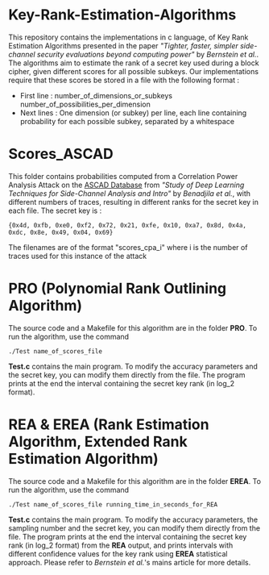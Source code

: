 # Key-Rank-Estimation-Algorithms
This repository contains the implementations in c language, of Key Rank Estimation Algorithms presented in the paper *"Tighter, faster, simpler side-channel security evaluations beyond computing power"* by *Bernstein et al.*. 
The algorithms aim to estimate the rank of a secret key used during a block cipher, given different scores for all possible subkeys. Our implementations require that these scores be stored in a file with the following format :
- First line : number_of_dimensions_or_subkeys number_of_possibilities_per_dimension
- Next lines : One dimension (or subkey) per line, each line containing probability for each possible subkey, separated by a whitespace 

# Scores_ASCAD
This folder contains probabilities computed from a Correlation Power Analysis Attack on the [ASCAD Database](https://github.com/prouff/ASCAD_data) from *"Study of Deep Learning Techniques for Side-Channel Analysis and Intro"* by *Benadjila et al.*, with different numbers of traces, resulting in different ranks for the secret key in each file. The secret key is :
``` 
{0x4d, 0xfb, 0xe0, 0xf2, 0x72, 0x21, 0xfe, 0x10, 0xa7, 0x8d, 0x4a, 0xdc, 0x8e, 0x49, 0x04, 0x69}
```
The filenames are of the format "scores_cpa_i" where i is the number of traces used for this instance of the attack

# PRO (Polynomial Rank Outlining Algorithm)
The source code and a Makefile for this algorithm are in the folder **PRO**. To run the algorithm, use the command 
```
./Test name_of_scores_file
```
**Test.c** contains the main program. To modify the accuracy parameters and the secret key, you can modify them directly from the file. The program prints at the end the interval containing the secret key rank (in log_2 format).

# REA & EREA (Rank Estimation Algorithm, Extended Rank Estimation Algorithm)
The source code and a Makefile for this algorithm are in the folder **EREA**. To run the algorithm, use the command 
```
./Test name_of_scores_file running_time_in_seconds_for_REA
```
**Test.c** contains the main program. To modify the accuracy parameters, the sampling number and the secret key, you can modify them directly from the file. The program prints at the end the interval containing the secret key rank (in log_2 format) from the **REA** output, and prints intervals with different confidence values for the key rank using **EREA** statistical approach. Please refer to  *Bernstein et al.*'s mains article for more details.
